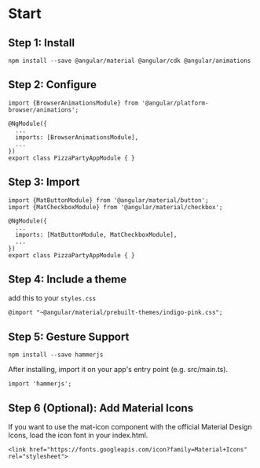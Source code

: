 # Start
## Step 1: Install
```
npm install --save @angular/material @angular/cdk @angular/animations
```

## Step 2: Configure
```
import {BrowserAnimationsModule} from '@angular/platform-browser/animations';

@NgModule({
  ...
  imports: [BrowserAnimationsModule],
  ...
})
export class PizzaPartyAppModule { }

```

## Step 3: Import
```
import {MatButtonModule} from '@angular/material/button';
import {MatCheckboxModule} from '@angular/material/checkbox';

@NgModule({
  ...
  imports: [MatButtonModule, MatCheckboxModule],
  ...
})
export class PizzaPartyAppModule { }
```

## Step 4: Include a theme
add this to your `styles.css`
```
@import "~@angular/material/prebuilt-themes/indigo-pink.css";

```

## Step 5: Gesture Support
```
npm install --save hammerjs
```

After installing, import it on your app's entry point (e.g. src/main.ts).

```
import 'hammerjs';
```


## Step 6 (Optional): Add Material Icons
If you want to use the mat-icon component with the official Material Design Icons, load the icon font in your index.html.

```
<link href="https://fonts.googleapis.com/icon?family=Material+Icons" rel="stylesheet">
```




